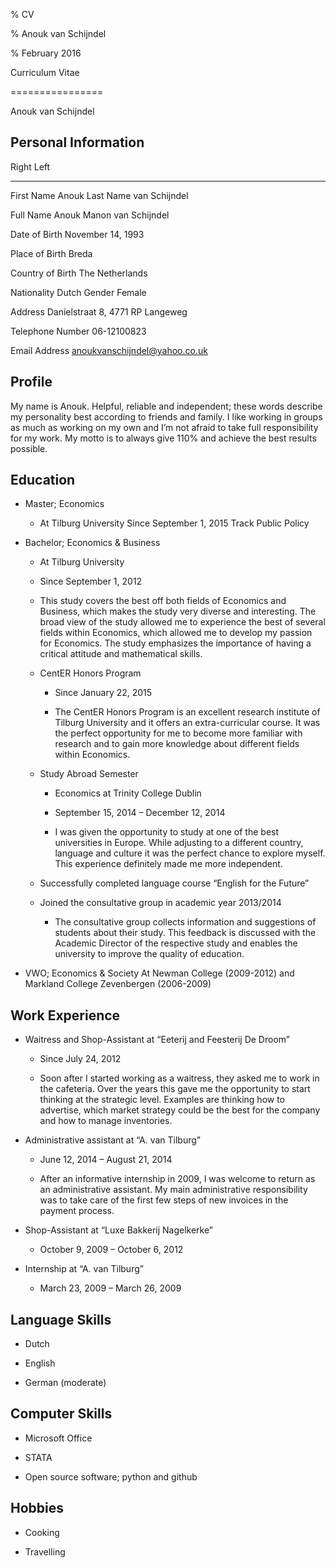 ﻿% CV

% Anouk van Schijndel

% February 2016



Curriculum Vitae

================

Anouk van Schijndel



## Personal Information

Right     		Left     
------     		------   


First Name		Anouk
Last Name		van Schijndel

Full Name		Anouk Manon van Schijndel

Date of Birth		November 14, 1993

Place of Birth		Breda

Country of Birth	The Netherlands

Nationality		Dutch
Gender			Female

Address			Danielstraat 8, 4771 RP Langeweg

Telephone Number	06-12100823

Email Address		anoukvanschijndel@yahoo.co.uk



## Profile



My name is Anouk. Helpful, reliable and independent; these words describe my personality best
according to friends and family. I like working in groups as much as working on my own and I’m not
afraid to take full responsibility for my work. My motto is to always give 110% and achieve the best
results possible.



## Education


* Master; Economics
	
	- At Tilburg University
	Since September 1, 2015
	Track Public Policy
	

* Bachelor; Economics & Business
	
	- At Tilburg University
	- Since September 1, 2012
	
	- This study covers the best off both fields of Economics and Business, which makes the study very diverse and interesting. The broad view of the study allowed me to experience the best of several fields within Economics, which allowed me to develop my passion for Economics. The study emphasizes the importance of having a critical attitude and mathematical skills.
	
	* CentER Honors Program
		
		- Since January 22, 2015
		
		- The CentER Honors Program is an excellent research institute of Tilburg University and it offers an extra-curricular course. It was the perfect opportunity for me to become more familiar with research and to gain more knowledge about different fields within Economics.
	
	* Study Abroad Semester
		
		- Economics at Trinity College Dublin
		
		- September 15, 2014 – December 12, 2014
		
		- I was given the opportunity to study at one of the best universities in Europe. While adjusting to a different country, language and culture it was the perfect chance to explore myself. This experience definitely made me more independent.
	
	* Successfully completed language course “English for the Future”
	
	* Joined the consultative group in academic year 2013/2014
		
		- The consultative group collects information and suggestions of students about their study. This feedback is discussed with the Academic Director of the respective study and enables the university to improve the quality of education.

* VWO; Economics & Society
At Newman College (2009-2012) and Markland College Zevenbergen (2006-2009)



## Work Experience


* Waitress and Shop-Assistant at “Eeterij and Feesterij De Droom”
	
	- Since July 24, 2012
	
	- Soon after I started working as a waitress, they asked me to work in the cafeteria. Over the years this gave me the opportunity to start thinking at the strategic level. Examples are thinking how to advertise, which market strategy could be the best for the company and how to manage inventories.

* Administrative assistant at “A. van Tilburg”
	
	- June 12, 2014 – August 21, 2014
	
	- After an informative internship in 2009, I was welcome to return as an administrative assistant. My main administrative responsibility was to take care of the first few steps of new invoices in the payment process.

* Shop-Assistant at “Luxe Bakkerij Nagelkerke”
	
	- October 9, 2009 – October 6, 2012

* Internship at “A. van Tilburg”

	- March 23, 2009 – March 26, 2009



## Language Skills

* Dutch

* English

* German (moderate)



## Computer Skills

* Microsoft Office

* STATA

* Open source software; python and github



## Hobbies

* Cooking

* Travelling 